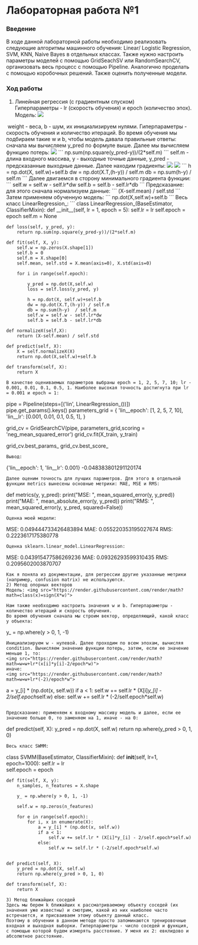# Лабораторная работа №1

### Введение
В ходе данной лабораторной работы необходимо реализовать следующие алгоритмы машинного обучения: Linear/ Logistic Regression, SVM, KNN, Naive Bayes в отдельных классах. Также нужно настроить параметры моделей с помощью GridSeachSV или RandomSearchCV, организовать весь процесс с помощью Pipeline. Аналогично проделать с помощью коробочных решений. Также оценить полученные модели.  
### Ход работы
1) Линейная регрессия (с градиентным спуском)  
Гиперпараметры - lr (скорость обучения) и epoch (количество эпох).  
Модель: <img src="https://render.githubusercontent.com/render/math?math=X*w+b=Y">
<math>
y = x*w + b
    </math>
weight - веса, b - шум, их инициализируем нулями. Гиперпараметры - скорость обучения и количество итераций.   
Во время обучения мы подбираем такие w и b, чтобы модель давала правильные ответы: сначала мы вычисляем y_pred по формуле выше. Далее мы вычисляем функцию потерь: <img src="https://render.githubusercontent.com/render/math?math=1/(2*n)*\sum_{i=0}^{n} (y_{pred}-y)^2">  
```
np.sum(np.square(y_pred-y))/(2*self.m)
```
self.m - длина входного массива, y - выходные точные данные, y_pred - предсказанные выходные данные. Далее находим градиенты:  
<img src="https://render.githubusercontent.com/render/math?math=dw=X^T*(y_{y_pred}-y)/n">  
<img src="https://render.githubusercontent.com/render/math?math=db=1/2*\sum_{i=0}^{n} (y_{pred}-y)">  
```
h = np.dot(X, self.w)+self.b
dw = np.dot(X.T,(h-y)) / self.m
db = np.sum(h-y)  / self.m
```
Далее двигаемся в сторону минимального градиента функции:  
```
self.w = self.w - self.lr*dw
self.b = self.b - self.lr*db
```
Предсказание: для этого сначала нормализуем данные:
```
(X-self.mean) / self.std
```
Затем применяем обученную модель:
```
np.dot(X,self.w)+self.b
```
Весь класс LinearRegression_:
```
class LinearRegression_(BaseEstimator, ClassifierMixin):
    def __init__(self, lr = 1, epoch = 5):
        self.lr = lr
        self.epoch = epoch
        self.m = None
                
    def loss(self, y_pred, y):
        return np.sum(np.square(y_pred-y))/(2*self.m)
            
    def fit(self, X, y):
        self.w = np.zeros(X.shape[1])
        self.b = 0
        self.m = X.shape[0]   
        self.mean, self.std = X.mean(axis=0), X.std(axis=0)
        
        for i in range(self.epoch):
            
            y_pred = np.dot(X,self.w)
            loss = self.loss(y_pred, y)
            
            h = np.dot(X, self.w)+self.b
            dw = np.dot(X.T,(h-y)) / self.m
            db = np.sum(h-y)  / self.m
            self.w = self.w - self.lr*dw
            self.b = self.b - self.lr*db
        
    def normalizeX(self,X):
        return (X-self.mean) / self.std
        
    def predict(self, X):
        X = self.normalizeX(X)
        return np.dot(X,self.w)+self.b
    
    def transform(self, X):
        return X
```
В качестве оцениваемых параметров выбраны epoch = 1, 2, 5, 7, 10; lr - 0.001, 0.01, 0.1, 0.5, 1. Наиболее высокая точность достигнута при lr = 0.001 и epoch = 1:
```
pipe = Pipeline(steps=[('lin', LinearRegression_())])
pipe.get_params().keys()
parameters_grid = {
    'lin__epoch': [1, 2, 5, 7, 10],
    'lin__lr': [0.001, 0.01, 0.1, 0.5, 1],
}

grid_cv = GridSearchCV(pipe, parameters_grid,scoring = 'neg_mean_squared_error')
grid_cv.fit(X_train, y_train)

grid_cv.best_params_
grid_cv.best_score_
```
Вывод:
```
{'lin__epoch': 1, 'lin__lr': 0.001}
-0.048383801291120174
```
Далее оценим точность для лучших параметров. Для этого в отдельной функции metrics вынесены основные метрики: MAE, MSE и RMS:
```
def metrics(y, y_pred):
    print("MSE: ", mean_squared_error(y, y_pred))
    print("MAE: ", mean_absolute_error(y, y_pred))
    print("RMS: ", mean_squared_error(y, y_pred, squared=False))
```
Оценка моей модели:  
```
MSE:  0.049444733426483894
MAE:  0.055220353195027674
RMS:  0.2223617175380778
```
Оценка sklearn.linear_model.LinearRegression:  
```
MSE:  0.043915477586269236
MAE:  0.09326293599310435
RMS:  0.2095602003870707
```
Как я поняла из документации, для регрессии другие указанные метрики (например, confusion matrix) не используются.  
2) Метод опорных векторов  
Модель: <img src="https://render.githubusercontent.com/render/math?math=class(x)=sign(X*w)">   
  
Нам также необходимо настроить значения w и b. Гиперпараметры - количество итераций и скорость обучения.  
Во время обучения сначала мы строим вектор, определяющий, какой класс у объекта:  
```
y_ = np.where(y > 0, 1, -1)
```
Инициализируем w - нулевой. Далее проходим по всем эпохам, вычисляя condition. Вычисляем значение функции потерь, затем, если ее значение меньше 1, то:  
<img src="https://render.githubusercontent.com/render/math?math=w=w+lr*(x[i]*y[i]-2/epoch*w)">     
иначе:  
<img src="https://render.githubusercontent.com/render/math?math=w=w+lr*(-2)/epoch*w">   
```
a = y_[i] * (np.dot(x, self.w))
if a < 1:
    self.w += self.lr * (X[i]*y_[i] - 2/self.epoch*self.w)
else:
    self.w += self.lr * (-2/self.epoch*self.w)
```

Предсказание: применяем к входному массиву модель и далее, если ее значение больше 0, то заменяем на 1, иначе - на 0: 
```
def predict(self, X):
    y_pred = np.dot(X, self.w)
    return np.where(y_pred > 0, 1, 0)
```
Весь класс SWMM:
```
class SVMM(BaseEstimator, ClassifierMixin):
    def __init__(self, lr=1, epoch=1000):
        self.lr = lr        
        self.epoch = epoch

    def fit(self, X, y):
        n_samples, n_features = X.shape
        
        y_ = np.where(y > 0, 1, -1)
        
        self.w = np.zeros(n_features)

        for e in range(self.epoch):
            for i, x in enumerate(X):
                a = y_[i] * (np.dot(x, self.w))
                if a < 1:
                    self.w += self.lr * (X[i]*y_[i] - 2/self.epoch*self.w)
                else:
                    self.w += self.lr * (-2/self.epoch*self.w)


    def predict(self, X):
        y_pred = np.dot(X, self.w)
        return np.where(y_pred > 0, 1, 0)
    
    def transform(self, X):
        return X
```
3) Метод ближайших соседей  
Здесь мы берем k ближайших к рассматриваемому объекту соседей (их значения уже известны) и смотрим, какой из них наиболее часто встречается, и присваиваем этому объекту данный класс.  
Поэтому в обучении в данном методе просто запоминаются тренировочные входная и выходная выборки. Гиперпараметры - число соседей и функция, с помощью которой будем измерять расстояние. У меня их 2: евклидово и абсолютное расстояние.  

